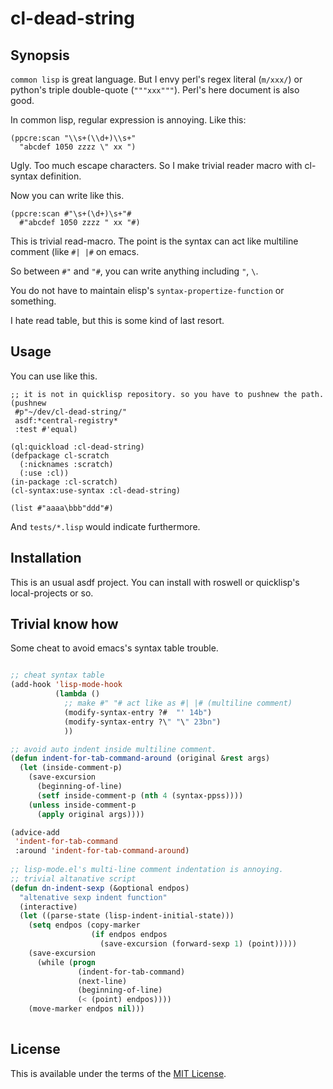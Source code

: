 # cl-dead-string

## Synopsis

`common lisp` is great language.
But I envy perl's regex literal (`m/xxx/`) or python's triple double-quote (`"""xxx"""`).
Perl's here document is also good.

In common lisp, regular expression is annoying.
Like this:

```text
(ppcre:scan "\\s+(\\d+)\\s+"
  "abcdef 1050 zzzz \" xx ")
```

Ugly. Too much escape characters. So I make trivial reader macro with cl-syntax definition.

Now you can write like this.

```text
(ppcre:scan #"\s+(\d+)\s+"#
  #"abcdef 1050 zzzz " xx "#)
```

This is trivial read-macro. The point is the syntax can act like multiline comment (like `#| |#` on emacs.

So between `#"` and `"#`, you can write anything including `"`, `\`.

You do not have to maintain elisp's `syntax-propertize-function` or something.

I hate read table, but this is some kind of last resort.

## Usage

You can use like this.

```text
;; it is not in quicklisp repository. so you have to pushnew the path.
(pushnew
 #p"~/dev/cl-dead-string/"
 asdf:*central-registry*
 :test #'equal)
 
(ql:quickload :cl-dead-string) 
(defpackage cl-scratch
  (:nicknames :scratch)
  (:use :cl))
(in-package :cl-scratch)
(cl-syntax:use-syntax :cl-dead-string)

(list #"aaaa\bbb"ddd"#)
```

And `tests/*.lisp` would indicate furthermore.

## Installation

This is an usual asdf project.
You can install with roswell or quicklisp's local-projects or so.

## Trivial know how

Some cheat to avoid emacs's syntax table trouble.

```lisp

;; cheat syntax table
(add-hook 'lisp-mode-hook
          (lambda ()
            ;; make #" "# act like as #| |# (multiline comment)
            (modify-syntax-entry ?#  "' 14b")
            (modify-syntax-entry ?\" "\" 23bn")
            ))

;; avoid auto indent inside multiline comment.
(defun indent-for-tab-command-around (original &rest args)
  (let (inside-comment-p)
    (save-excursion
      (beginning-of-line)
      (setf inside-comment-p (nth 4 (syntax-ppss))))
    (unless inside-comment-p
      (apply original args))))

(advice-add
 'indent-for-tab-command
 :around 'indent-for-tab-command-around)
 
;; lisp-mode.el's multi-line comment indentation is annoying.
;; trivial altanative script
(defun dn-indent-sexp (&optional endpos)
  "altenative sexp indent function"
  (interactive)
  (let ((parse-state (lisp-indent-initial-state)))
    (setq endpos (copy-marker
                  (if endpos endpos
                    (save-excursion (forward-sexp 1) (point)))))
    (save-excursion
      (while (progn
               (indent-for-tab-command)
               (next-line)
               (beginning-of-line)
               (< (point) endpos))))
    (move-marker endpos nil)))
 
```

## License

This is available under the terms of the [MIT License](http://opensource.org/licenses/MIT).
